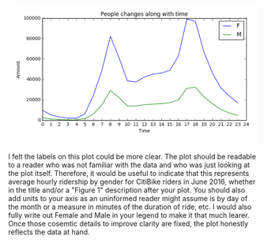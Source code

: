 ![alt tag](https://github.com/shayle/PUI2016_sl5335/blob/master/HW8_sl5335/xd515.png)

I felt the labels on this plot could be more clear. The plot should be readable to a reader who was not familiar with the data and who was just looking at the plot itself. Therefore, it would be useful to indicate that this represents average hourly ridership by gender for CitiBike riders in June 2016, whether in the title and/or a "Figure 1" description after your plot.   You should also add units to your axis as an uninformed reader might assume is by day of the month or a measure in minutes of the duration of ride, etc. I would also fully write out Female and Male in your legend to make it that much learer. Once those cosemtic details to improve clarity are fixed, the plot honestly reflects the data at hand.